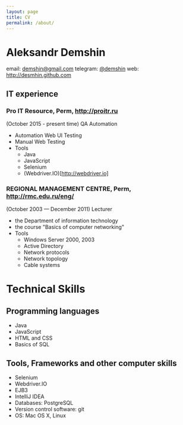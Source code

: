 ```yaml
---
layout: page
title: CV
permalink: /about/
---
```


Aleksandr Demshin
=================

email: demshin@gmail.com
telegram: [@demshin](https://t.me/demshin)
web: http://desmhin.github.com

## IT experience  

### Pro IT Resource, Perm, <http://proitr.ru>
(October 2015 - present time)
QA Automation

- Automation Web UI Testing
- Manual Web Testing
- Tools
  - Java
  - JavaScript
  - Selenium
  - (Webdriver.IO)[http://webdriver.io]

### REGIONAL MANAGEMENT CENTRE, Perm, <http://rmc.edu.ru/eng/>
(October 2003 — December 2011)
Lecturer

- the Department of information technology
- the course "Basics of computer networking"
- Tools
  - Windows Server 2000, 2003
  - Active Directory
  - Network protocols
  - Network topology
  - Cable systems

# Technical Skills

## Programming languages
- Java
- JavaScript
- HTML and CSS
- Basics of SQL

## Tools, Frameworks and other computer skills
- Selenium
- Webdriver.IO
- EJB3
- IntelliJ IDEA
- Databases: PostgreSQL
- Version control software: git
- OS: Mac OS X, Linux
